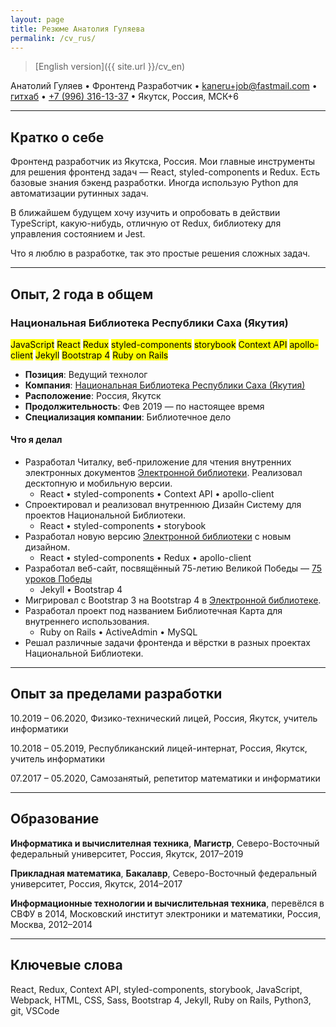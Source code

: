 ```yaml
---
layout: page
title: Резюме Анатолия Гуляева
permalink: /cv_rus/
---
```


> [English version]({{ site.url }}/cv_en)

Анатолий Гуляев • Фронтенд Разработчик • [kaneru+job@fastmail.com](mailto:kaneru+job@fastmail.com) • [гитхаб](https://github.com/kaneru) • [+7 (996) 316-13-37](tel:+79963161337) • Якутск, Россия, МСК+6

---

## Кратко о себе

Фронтенд разработчик из Якутска, Россия. Мои главные инструменты для решения фронтенд задач — React, styled-components и Redux. Есть базовые знания бэкенд разработки. Иногда использую Python для автоматизации рутинных задач.

В ближайшем будущем хочу изучить и опробовать в действии TypeScript, какую-нибудь, отличную от Redux, библиотеку для управления состоянием и Jest.

Что я люблю в разработке, так это простые решения сложных задач.

---

## Опыт, 2 года в общем

### Национальная Библиотека Республики Саха (Якутия)

<aside>
  <mark>JavaScript</mark>
  <mark>React</mark>
  <mark>Redux</mark>
  <mark>styled-components</mark>
  <mark>storybook</mark>
  <mark>Context API</mark>
  <mark>apollo-client</mark>
  <mark>Jekyll</mark>
  <mark>Bootstrap 4</mark>
  <mark>Ruby on Rails</mark>
</aside>

- **Позиция**: Ведущий технолог
- **Компания**: [Национальная Библиотека Республики Саха (Якутия)](https://nlrs.ru)
- **Расположение**: Россия, Якутск
- **Продолжительность**: Фев 2019 — по настоящее время
- **Специализация компании**: Библиотечное дело

#### Что я делал

- Разработал Читалку, веб-приложение для чтения внутренних электронных документов [Электронной библиотеки](https://e.nlrs.ru). Реализовал десктопную и мобильную версии.
  - React • styled-components • Context API • apollo-client
- Спроектировал и реализовал внутреннюю Дизайн Систему для проектов Национальной Библиотеки.
  - React • styled-components • storybook
- Разработал новую версию [Электронной библиотеки](https://e.nlrs.ru) с новым дизайном.
  - React • styled-components • Redux • apollo-client
- Разработал веб-сайт, посвящённый 75-летию Великой Победы — [75 уроков Победы](https://pobeda.nlrs.ru)
  - Jekyll • Bootstrap 4
- Мигрировал с Bootstrap 3 на Bootstrap 4 в [Электронной библиотеке](https://e.nlrs.ru).
- Разработал проект под названием Библиотечная Карта для внутреннего использования.
  - Ruby on Rails • ActiveAdmin • MySQL
- Решал различные задачи фронтенда и вёрстки в разных проектах Национальной Библиотеки.

---

## Опыт за пределами разработки

10.2019 – 06.2020, Физико-технический лицей, Россия, Якутск, учитель информатики

10.2018 – 05.2019, Республиканский лицей-интернат, Россия, Якутск, учитель информатики

07.2017 – 05.2020, Самозанятый, репетитор математики и информатики

---

## Образование

**Информатика и вычислителная техника**, **Магистр**,
Северо-Восточный федеральный университет, Россия, Якутск, 2017–2019

**Прикладная математика**, **Бакалавр**,
Северо-Восточный федеральный университет, Россия, Якутск, 2014–2017

**Информационные технологии и вычислительная техника**, перевёлся в СВФУ в 2014,
Московский институт электроники и математики, Россия, Москва, 2012–2014

---

## Ключевые слова

React, Redux, Context API, styled-components, storybook, JavaScript, Webpack, HTML, CSS, Sass, Bootstrap 4, Jekyll, Ruby on Rails, Python3, git, VSCode
